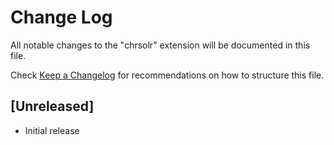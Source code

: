 # Change Log

All notable changes to the "chrsolr" extension will be documented in this file.

Check [Keep a Changelog](http://keepachangelog.com/) for recommendations on how to structure this file.

## [Unreleased]

- Initial release

